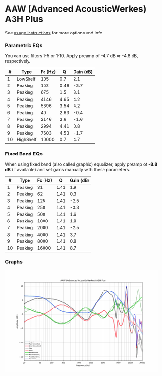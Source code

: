 # AAW (Advanced AcousticWerkes) A3H Plus
See [usage instructions](https://github.com/jaakkopasanen/AutoEq#usage) for more options and info.

### Parametric EQs
You can use filters 1-5 or 1-10. Apply preamp of -4.7 dB or -4.8 dB, respectively.

|   # | Type      |   Fc (Hz) |    Q |   Gain (dB) |
|-----|-----------|-----------|------|-------------|
|   1 | LowShelf  |       105 | 0.7  |         2.1 |
|   2 | Peaking   |       152 | 0.49 |        -3.7 |
|   3 | Peaking   |       675 | 1.5  |         3.1 |
|   4 | Peaking   |      4146 | 4.65 |         4.2 |
|   5 | Peaking   |      5896 | 3.54 |         4.2 |
|   6 | Peaking   |        40 | 2.63 |        -0.4 |
|   7 | Peaking   |      2146 | 2.6  |        -1.6 |
|   8 | Peaking   |      2994 | 4.41 |         0.8 |
|   9 | Peaking   |      7603 | 4.53 |        -1.7 |
|  10 | HighShelf |     10000 | 0.7  |         4.7 |

### Fixed Band EQs
When using fixed band (also called graphic) equalizer, apply preamp of **-8.8 dB** (if available) and set gains manually with these parameters.

|   # | Type    |   Fc (Hz) |    Q |   Gain (dB) |
|-----|---------|-----------|------|-------------|
|   1 | Peaking |        31 | 1.41 |         1.9 |
|   2 | Peaking |        62 | 1.41 |         0.3 |
|   3 | Peaking |       125 | 1.41 |        -2.5 |
|   4 | Peaking |       250 | 1.41 |        -3.3 |
|   5 | Peaking |       500 | 1.41 |         1.6 |
|   6 | Peaking |      1000 | 1.41 |         1.8 |
|   7 | Peaking |      2000 | 1.41 |        -2.5 |
|   8 | Peaking |      4000 | 1.41 |         3.7 |
|   9 | Peaking |      8000 | 1.41 |         0.8 |
|  10 | Peaking |     16000 | 1.41 |         8.7 |

### Graphs
![](./AAW%20(Advanced%20AcousticWerkes)%20A3H%20Plus.png)
